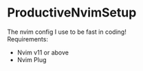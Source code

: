 # ProductiveNvimSetup
The nvim config I use to be fast in coding!    
Requirements:    
- Nvim v11 or above
- Nvim Plug
